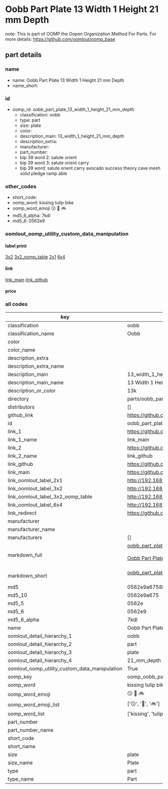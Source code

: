 # Oobb Part Plate 13 Width 1 Height 21 mm Depth  

note: This is part of OOMP the Oopen Organization Method For Parts. For more details: https://github.com/oomlout/oomp_base

##  part details
  







### name
* name: Oobb Part Plate 13 Width 1 Height 21 mm Depth
* name_short: 
### id
* oomp_id: oobb_part_plate_13_width_1_height_21_mm_depth
  * classification: oobb
  * type: part
  * size: plate
  * color: 
  * description_main: 13_width_1_height_21_mm_depth
  * description_extra: 
  * manufacturer: 
  * part_number: 
  * bip 39 word 2: salute orient
  * bip 39 word 3: salute orient carry
  * bip 39 word: salute orient carry avocado success theory cave mesh solid pledge ramp able

### other_codes
* short_code: 
* oomp_word: kissing tulip bike
* oomp_word_emoji :kissing: :tulip: :bike:
* md5_6_alpha: 7kdl
* md5_6: 0562e9






### oomlout_oomp_utility_custom_data_manipulation
#### label print
[3x2](http://192.168.1.245:1112/?label=oomp%207kdl)
[3x2_oomp_table](http://192.168.1.108:1112/?label=oomp%207kdl)
[2x1](http://192.168.1.242:1112/?label=oomp%207kdl)
[6x4](http://192.168.1.55:1112/?label=oomp%207kdl)    

#### link

[link_main](https://github.com/oomlout/oomlout_oomp_version_1_messy/tree/main/parts/oobb_part_plate_13_width_1_height_21_mm_depth) [link_github](https://github.com/oomlout/oomlout_oomp_version_1_messy/tree/main/parts/oobb_part_plate_13_width_1_height_21_mm_depth)                             

#### price







### all codes 
| key | value |  
| --- | --- |  
| classification | oobb |  
| classification_name | Oobb |  
| color |  |  
| color_name |  |  
| description_extra |  |  
| description_extra_name |  |  
| description_main | 13_width_1_height_21_mm_depth |  
| description_main_name | 13 Width 1 Height 21 mm Depth |  
| description_or_color | 13k |  
| directory | parts/oobb_part_plate_13_width_1_height_21_mm_depth |  
| distributors | [] |  
| github_link | https://github.com/oomlout/oomlout_oomp_part_src/tree/main/parts/oobb_part_plate_13_width_1_height_21_mm_depth |  
| id | oobb_part_plate_13_width_1_height_21_mm_depth |  
| link_1 | https://github.com/oomlout/oomlout_oomp_version_1_messy/tree/main/parts/oobb_part_plate_13_width_1_height_21_mm_depth |  
| link_1_name | link_main |  
| link_2 | https://github.com/oomlout/oomlout_oomp_version_1_messy/tree/main/parts/oobb_part_plate_13_width_1_height_21_mm_depth |  
| link_2_name | link_github |  
| link_github | https://github.com/oomlout/oomlout_oomp_version_1_messy/tree/main/parts/oobb_part_plate_13_width_1_height_21_mm_depth |  
| link_main | https://github.com/oomlout/oomlout_oomp_version_1_messy/tree/main/parts/oobb_part_plate_13_width_1_height_21_mm_depth |  
| link_oomlout_label_2x1 | http://192.168.1.242:1112/?label=oomp%207kdl |  
| link_oomlout_label_3x2 | http://192.168.1.245:1112/?label=oomp%207kdl |  
| link_oomlout_label_3x2_oomp_table | http://192.168.1.108:1112/?label=oomp%207kdl |  
| link_oomlout_label_6x4 | http://192.168.1.55:1112/?label=oomp%207kdl |  
| link_redirect | https://github.com/oomlout/oomlout_oomp_version_1_messy/tree/main/parts/oobb_part_plate_13_width_1_height_21_mm_depth |  
| manufacturer |  |  
| manufacturer_name |  |  
| manufacturers | [] |  
| markdown_full | [oobb_part_plate_13_width_1_height_21_mm_depth](none)<br>[](none)<br>[Oobb Part Plate 13 Width 1 Height 21 Mm Depth](none)<br><br> |  
| markdown_short | [oobb_part_plate_13_width_1_height_21_mm_depth](none)<br><br> |  
| md5 | 0562e9a6758bc49b816c20fe45e725f6 |  
| md5_10 | 0562e9a675 |  
| md5_5 | 0562e |  
| md5_6 | 0562e9 |  
| md5_6_alpha | 7kdl |  
| name | Oobb Part Plate 13 Width 1 Height 21 mm Depth |  
| oomlout_detail_hierarchy_1 | oobb |  
| oomlout_detail_hierarchy_2 | part |  
| oomlout_detail_hierarchy_3 | plate |  
| oomlout_detail_hierarchy_4 | 21_mm_depth |  
| oomlout_oomp_utility_custom_data_manipulation | True |  
| oomp_key | oomp_oobb_part_plate_13_width_1_height_21_mm_depth |  
| oomp_word | kissing tulip bike |  
| oomp_word_emoji | :kissing: :tulip: :bike: |  
| oomp_word_emoji_list | [':kissing:', ':tulip:', ':bike:'] |  
| oomp_word_list | ['kissing', 'tulip', 'bike'] |  
| part_number |  |  
| part_number_name |  |  
| short_code |  |  
| short_name |  |  
| size | plate |  
| size_name | Plate |  
| type | part |  
| type_name | Part |  
